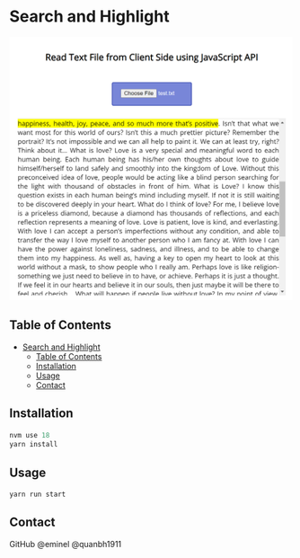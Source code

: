 # Search and Highlight

![alt text](image.png)

## Table of Contents

- [Search and Highlight](#search-and-highlight)
  - [Table of Contents](#table-of-contents)
  - [Installation](#installation)
  - [Usage](#usage)
  - [Contact](#contact)

## Installation

```js
nvm use 18
yarn install
```

## Usage

```js
yarn run start
```

## Contact

GitHub
@eminel
@quanbh1911